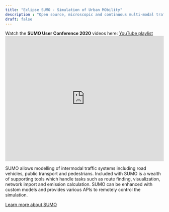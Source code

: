```yaml
---
title: "Eclipse SUMO - Simulation of Urban MObility"
description : "Open source, microscopic and continuous multi-modal traffic simulation package"
draft: false
---
```


<!-- alert -->
<div class="alert alert-warning">
    Watch the <strong>SUMO User Conference 2020</strong> videos here: <a href="https://www.youtube.com/playlist?list=PLy7t4z5SYNaSbneWArP9heFSFI2ARNZrM"><i class="fab fa-youtube"></i> YouTube playlist</a>
</div>

<!-- YouTube tutorial -->
<iframe width="100%" height="400" src="https://www.youtube.com/embed/aiOQbaB-pWo" frameborder="0" allow="accelerometer; autoplay; encrypted-media; gyroscope; picture-in-picture" allowfullscreen></iframe>

<br>

SUMO allows modelling of intermodal traffic systems including road vehicles, public transport and pedestrians. Included with SUMO is a wealth of supporting tools which handle tasks such as route finding, visualization, network import and emission calculation. SUMO can be enhanced with custom models and provides various APIs to remotely control the simulation.

[Learn more about SUMO](about)